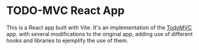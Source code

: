 # TODO-MVC React App

This is a React app built with Vite.
It's an implementation of the [TodoMVC](http://todomvc.com/) app. with several modifications to the original app, adding use of different hooks and libraries to ejemplify the use of them. 
